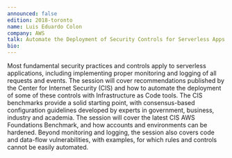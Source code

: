 ```yaml
---
announced: false
edition: 2018-toronto
name: Luis Eduardo Colon
company: AWS
talk: Automate the Deployment of Security Controls for Serverless Apps
bio: 
---
```


Most fundamental security practices and controls apply to serverless applications, including implementing proper monitoring and logging of all requests and events. The session will cover recommendations published by the Center for Internet Security (CIS) and how to automate the deployment of some of these controls with Infrastructure as Code tools. The CIS benchmarks provide a solid starting point, with consensus-based configuration guidelines developed by experts in government, business, industry and academia. The session will cover the latest CIS AWS Foundations Benchmark, and how accounts and environments can be hardened. Beyond monitoring and logging, the session also covers code and data-flow vulnerabilities, with examples, for which rules and controls cannot be easily automated.

